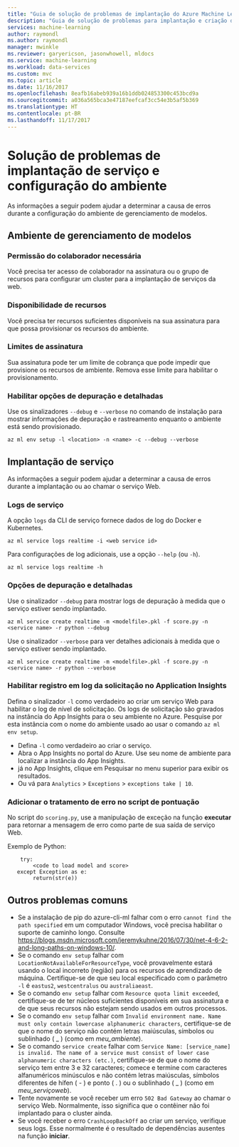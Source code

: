 ```yaml
---
title: "Guia de solução de problemas de implantação do Azure Machine Learning | Microsoft Docs"
description: "Guia de solução de problemas para implantação e criação de serviço"
services: machine-learning
author: raymondl
ms.author: raymondl
manager: mwinkle
ms.reviewer: garyericson, jasonwhowell, mldocs
ms.service: machine-learning
ms.workload: data-services
ms.custom: mvc
ms.topic: article
ms.date: 11/16/2017
ms.openlocfilehash: 8eafb16abeb939a16b1ddb024853300c453bcd9a
ms.sourcegitcommit: a036a565bca3e47187eefcaf3cc54e3b5af5b369
ms.translationtype: HT
ms.contentlocale: pt-BR
ms.lasthandoff: 11/17/2017
---
```

# <a name="troubleshooting-service-deployment-and-environment-setup"></a>Solução de problemas de implantação de serviço e configuração do ambiente
As informações a seguir podem ajudar a determinar a causa de erros durante a configuração do ambiente de gerenciamento de modelos.

## <a name="model-management-environment"></a>Ambiente de gerenciamento de modelos
### <a name="contributor-permission-required"></a>Permissão do colaborador necessária
Você precisa ter acesso de colaborador na assinatura ou o grupo de recursos para configurar um cluster para a implantação de serviços da web.

### <a name="resource-availability"></a>Disponibilidade de recursos
Você precisa ter recursos suficientes disponíveis na sua assinatura para que possa provisionar os recursos do ambiente.

### <a name="subscription-caps"></a>Limites de assinatura
Sua assinatura pode ter um limite de cobrança que pode impedir que provisione os recursos de ambiente. Remova esse limite para habilitar o provisionamento.

### <a name="enable-debug-and-verbose-options"></a>Habilitar opções de depuração e detalhadas
Use os sinalizadores `--debug` e `--verbose` no comando de instalação para mostrar informações de depuração e rastreamento enquanto o ambiente está sendo provisionado.

```
az ml env setup -l <location> -n <name> -c --debug --verbose 
```

## <a name="service-deployment"></a>Implantação de serviço
As informações a seguir podem ajudar a determinar a causa de erros durante a implantação ou ao chamar o serviço Web.

### <a name="service-logs"></a>Logs de serviço
A opção `logs` da CLI de serviço fornece dados de log do Docker e Kubernetes.

```
az ml service logs realtime -i <web service id>
```

Para configurações de log adicionais, use a opção `--help` (ou `-h`).

```
az ml service logs realtime -h
```

### <a name="debug-and-verbose-options"></a>Opções de depuração e detalhadas
Use o sinalizador `--debug` para mostrar logs de depuração à medida que o serviço estiver sendo implantado.

```
az ml service create realtime -m <modelfile>.pkl -f score.py -n <service name> -r python --debug
```

Use o sinalizador `--verbose` para ver detalhes adicionais à medida que o serviço estiver sendo implantado.

```
az ml service create realtime -m <modelfile>.pkl -f score.py -n <service name> -r python --verbose
```

### <a name="enable-request-logging-in-app-insights"></a>Habilitar registro em log da solicitação no Application Insights
Defina o sinalizador `-l` como verdadeiro ao criar um serviço Web para habilitar o log de nível de solicitação. Os logs de solicitação são gravados na instância do App Insights para o seu ambiente no Azure. Pesquise por esta instância com o nome do ambiente usado ao usar o comando `az ml env setup`.

- Defina `-l` como verdadeiro ao criar o serviço.
- Abra o App Insights no portal do Azure. Use seu nome de ambiente para localizar a instância do App Insights.
- já no App Insights, clique em Pesquisar no menu superior para exibir os resultados.
- Ou vá para `Analytics` > `Exceptions` > `exceptions take | 10`.


### <a name="add-error-handling-in-scoring-script"></a>Adicionar o tratamento de erro no script de pontuação
No script do `scoring.py`, use a manipulação de exceção na função **executar** para retornar a mensagem de erro como parte de sua saída de serviço Web.

Exemplo de Python:
```
    try:
        <code to load model and score>
   except Exception as e:
        return(str(e))
```

## <a name="other-common-problems"></a>Outros problemas comuns
- Se a instalação de pip do azure-cli-ml falhar com o erro `cannot find the path specified` em um computador Windows, você precisa habilitar o suporte de caminho longo. Consulte https://blogs.msdn.microsoft.com/jeremykuhne/2016/07/30/net-4-6-2-and-long-paths-on-windows-10/. 
- Se o comando `env setup` falhar com `LocationNotAvailableForResourceType`, você provavelmente estará usando o local incorreto (região) para os recursos de aprendizado de máquina. Certifique-se de que seu local especificado com o parâmetro `-l` é `eastus2`, `westcentralus` ou `australiaeast`.
- Se o comando `env setup` falhar com `Resource quota limit exceeded`, certifique-se de ter núcleos suficientes disponíveis em sua assinatura e de que seus recursos não estejam sendo usados em outros processos.
- Se o comando `env setup` falhar com `Invalid environment name. Name must only contain lowercase alphanumeric characters`, certifique-se de que o nome do serviço não contém letras maiúsculas, símbolos ou sublinhado ( _ ) (como em *meu_ambiente*).
- Se o comando `service create` falhar com `Service Name: [service_name] is invalid. The name of a service must consist of lower case alphanumeric characters (etc.)`, certifique-se de que o nome do serviço tem entre 3 e 32 caracteres; comece e termine com caracteres alfanuméricos minúsculos e não contém letras maiúsculas, símbolos diferentes de hífen ( - ) e ponto ( . ) ou o sublinhado ( _ ) (como em *meu_serviçoweb*).
- Tente novamente se você receber um erro `502 Bad Gateway` ao chamar o serviço Web. Normalmente, isso significa que o contêiner não foi implantado para o cluster ainda.
- Se você receber o erro `CrashLoopBackOff` ao criar um serviço, verifique seus logs. Esse normalmente é o resultado de dependências ausentes na função **iniciar**.
